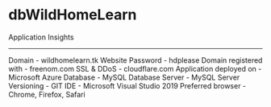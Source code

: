 # dbWildHomeLearn

Application Insights 
____________________

Domain - wildhomelearn.tk
Website Password - hdplease
Domain registered with - freenom.com
SSL & DDoS  - cloudflare.com
Application deployed on - Microsoft Azure
Database - MySQL
Database Server - MySQL Server
Versioning - GIT
IDE - Microsoft Visual Studio 2019
Preferred browser - Chrome, Firefox, Safari

